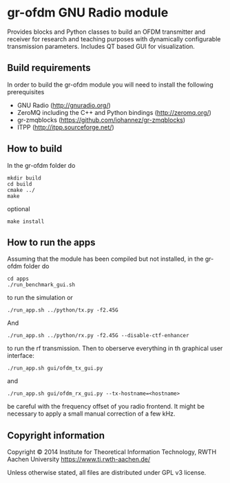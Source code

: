 gr-ofdm GNU Radio module
=============================
Provides blocks and Python classes to build an OFDM transmitter and receiver
for research and teaching purposes with dynamically configurable transmission
parameters. Includes QT based GUI for visualization.


Build requirements
------------------
In order to build the gr-ofdm module you will need to install the following prerequisites
- GNU Radio (http://gnuradio.org/)
- ZeroMQ including the C++ and Python bindings (http://zeromq.org/)
- gr-zmqblocks (https://github.com/iohannez/gr-zmqblocks)
- ITPP (http://itpp.sourceforge.net/)


How to build
------------
In the gr-ofdm folder do

    mkdir build
    cd build
    cmake ../
    make

optional

    make install


How to run the apps
-------------------

Assuming that the module has been compiled but not installed, in the
gr-ofdm folder do

    cd apps
    ./run_benchmark_gui.sh

to run the simulation or

    ./run_app.sh ../python/tx.py -f2.45G

And

    ./run_app.sh ../python/rx.py -f2.45G --disable-ctf-enhancer


to run the rf transmission.
Then to oberserve everything in th graphical user interface:

    ./run_app.sh gui/ofdm_tx_gui.py

and

    ./run_app.sh gui/ofdm_rx_gui.py --tx-hostname=<hostname>

be careful with the frequency offset of you radio frontend. It might be
necessary to apply a small manual correction of a few kHz.


Copyright information
------------------
Copyright © 2014 Institute for Theoretical Information Technology,
                 RWTH Aachen University <https://www.ti.rwth-aachen.de/>

Unless otherwise stated, all files are distributed under GPL v3 license.
